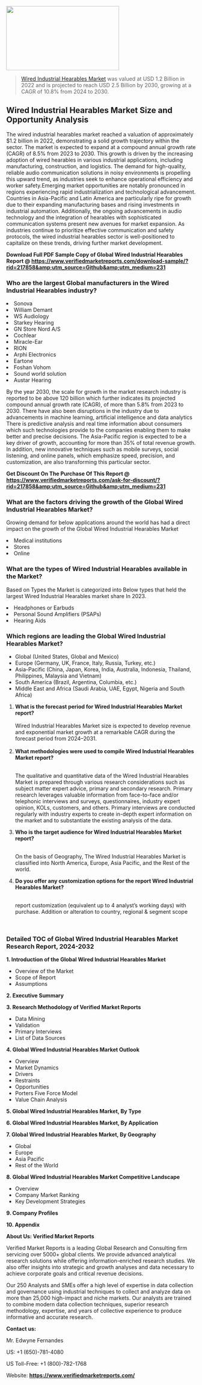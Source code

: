 <img src="https://ffe5etoiles.com/wp-content/uploads/2024/12/MST1-300x171.png" alt="" width="300" height="171" class="alignnone size-medium wp-image-20088" /><blockquote><p><p><a href="https://www.verifiedmarketreports.com/download-sample/?rid=217858&utm_source=Github&utm_medium=231" target="_blank">Wired Industrial Hearables Market</a> was valued at USD 1.2 Billion in 2022 and is projected to reach USD 2.5 Billion by 2030, growing at a CAGR of 10.8% from 2024 to 2030.</p></blockquote><p><h2>Wired Industrial Hearables Market Size and Opportunity Analysis</h2>The wired industrial hearables market reached a valuation of approximately $1.2 billion in 2022, demonstrating a solid growth trajectory within the sector. The market is expected to expand at a compound annual growth rate (CAGR) of 8.5% from 2023 to 2030. This growth is driven by the increasing adoption of wired hearables in various industrial applications, including manufacturing, construction, and logistics. The demand for high-quality, reliable audio communication solutions in noisy environments is propelling this upward trend, as industries seek to enhance operational efficiency and worker safety.Emerging market opportunities are notably pronounced in regions experiencing rapid industrialization and technological advancement. Countries in Asia-Pacific and Latin America are particularly ripe for growth due to their expanding manufacturing bases and rising investments in industrial automation. Additionally, the ongoing advancements in audio technology and the integration of hearables with sophisticated communication systems present new avenues for market expansion. As industries continue to prioritize effective communication and safety protocols, the wired industrial hearables sector is well-positioned to capitalize on these trends, driving further market development.</p><p class=""><strong>Download Full PDF Sample Copy of Global Wired Industrial Hearables Report @ <a href="https://www.verifiedmarketreports.com/download-sample/?rid=217858&amp;utm_source=Github&amp;utm_medium=231" target="_blank">https://www.verifiedmarketreports.com/download-sample/?rid=217858&amp;utm_source=Github&amp;utm_medium=231</a></strong></p><h3 id="" class="">Who are the largest Global manufacturers in the Wired Industrial Hearables industry?</h3><p><li>Sonova</li><li> William Demant</li><li> WS Audiology</li><li> Starkey Hearing</li><li> GN Store Nord A/S</li><li> Cochlear</li><li> Miracle-Ear</li><li> RION</li><li> Arphi Electronics</li><li> Eartone</li><li> Foshan Vohom</li><li> Sound world solution</li><li> Austar Hearing</li></p><div class=""><div class="" dir="" data-message-author-role="" data-message-id="" data-message-model-slug=""><div class=""><div class=""><div class=""><div class="" dir="" data-message-author-role="" data-message-id="" data-message-model-slug=""><div class=""><div class=""><p>By the year 2030, the scale for growth in the market research industry is reported to be above 120 billion which further indicates its projected compound annual growth rate (CAGR), of more than 5.8% from 2023 to 2030. There have also been disruptions in the industry due to advancements in machine learning, artificial intelligence and data analytics There is predictive analysis and real time information about consumers which such technologies provide to the companies enabling them to make better and precise decisions. The Asia-Pacific region is expected to be a key driver of growth, accounting for more than 35% of total revenue growth. In addition, new innovative techniques such as mobile surveys, social listening, and online panels, which emphasize speed, precision, and customization, are also transforming this particular sector.</p><p><strong>Get Discount On The Purchase Of This Report @&nbsp; <a href="https://www.verifiedmarketreports.com/ask-for-discount/?rid=217858&amp;utm_source=Github&amp;utm_medium=231" target="_blank">https://www.verifiedmarketreports.com/ask-for-discount/?rid=217858&amp;utm_source=Github&amp;utm_medium=231</a></strong></p></div></div></div></div></div></div></div></div><h3 id="" class="">What are the factors driving the growth of the Global Wired Industrial Hearables Market?</h3><p id="" class="">Growing demand for below applications around the world has had a direct impact on the growth of the Global Wired Industrial Hearables Market</p><p id="" class=""><li>Medical institutions</li><li> Stores</li><li> Online</li></p><h3 id="" class="">What are the types of Wired Industrial Hearables available in the Market?</h3><p id="" class="">Based on Types the Market is categorized into Below types that held the largest Wired Industrial Hearables market share In 2023.</p><p id="" class=""><li>Headphones or Earbuds</li><li> Personal Sound Amplifiers (PSAPs)</li><li> Hearing Aids</li></p><h3 id="" class="">Which regions are leading the Global Wired Industrial Hearables Market?</h3><ul><li>Global (United States, Global and Mexico)</li><li>Europe (Germany, UK, France, Italy, Russia, Turkey, etc.)</li><li>Asia-Pacific (China, Japan, Korea, India, Australia, Indonesia, Thailand, Philippines, Malaysia and Vietnam)</li><li>South America (Brazil, Argentina, Columbia, etc.)</li><li>Middle East and Africa (Saudi Arabia, UAE, Egypt, Nigeria and South Africa)</li></ul><p><ol><li><strong>What is the forecast period for Wired Industrial Hearables Market report?<br /></strong><br /><span data-sheets-root="1" data-sheets-value="{&quot;1&quot;:2,&quot;2&quot;:&quot;XXXX size is expected to develop revenue and exponential market growth at a remarkable CAGR during the forecast period from 2024&ndash;2030.&quot;}" data-sheets-userformat="{&quot;2&quot;:12674,&quot;4&quot;:{&quot;1&quot;:2,&quot;2&quot;:16776960},&quot;10&quot;:2,&quot;11&quot;:0,&quot;15&quot;:&quot;Arial&quot;,&quot;16&quot;:12}">Wired Industrial Hearables Market size is expected to develop revenue and exponential market growth at a remarkable CAGR during the forecast period from 2024&ndash;2031.</span><br /><br /></li><li><strong>What methodologies were used to compile Wired Industrial Hearables Market report?<br /><br /></strong><p>The qualitative and quantitative data of the&nbsp;Wired Industrial Hearables Market is prepared through various research considerations such as subject matter expert advice, primary and secondary research. Primary research leverages valuable information from face-to-face and/or telephonic interviews and surveys, questionnaires, industry expert opinion, KOLs, customers, and others. Primary interviews are conducted regularly with industry experts to create in-depth expert information on the market and to substantiate the existing analysis of the data.&nbsp;</p></li><li><strong>Who is the target audience for Wired Industrial Hearables Market report?<br /><br /></strong><p>On the basis of Geography, The&nbsp;Wired Industrial Hearables Market is classified into North America, Europe, Asia Pacific, and the Rest of the world.</p></li><li><strong>Do you offer any customization options for the report Wired Industrial Hearables Market?<br /><br /></strong><p>report customization (equivalent up to 4 analyst&rsquo;s working days) with purchase. Addition or alteration to country, regional &amp; segment scope</p><p>&nbsp;</p></li></ol></p><h3 id="" class="">Detailed TOC of Global Wired Industrial Hearables Market Research Report, 2024-2032</h3><p id="" class=""><strong>1. Introduction of the Global Wired Industrial Hearables Market</strong></p><ul><li>Overview of the Market</li><li>Scope of Report</li><li>Assumptions</li></ul><p id="" class=""><strong>2. Executive Summary</strong></p><p id="" class=""><strong>3. Research Methodology of&nbsp;Verified Market Reports</strong></p><ul><li>Data Mining</li><li>Validation</li><li>Primary Interviews</li><li>List of Data Sources</li></ul><p id="" class=""><strong>4. Global Wired Industrial Hearables Market Outlook</strong></p><ul><li>Overview</li><li>Market Dynamics</li><li>Drivers</li><li>Restraints</li><li>Opportunities</li><li>Porters Five Force Model</li><li>Value Chain Analysis</li></ul><p id="" class=""><strong>5. Global Wired Industrial Hearables Market, By&nbsp;Type</strong></p><p id="" class=""><strong>6. Global Wired Industrial Hearables Market, By Application</strong></p><p id="" class=""><strong>7. Global Wired Industrial Hearables Market, By Geography</strong></p><ul><li>Global</li><li>Europe</li><li>Asia Pacific</li><li>Rest of the World</li></ul><p id="" class=""><strong>8. Global Wired Industrial Hearables Market Competitive Landscape</strong></p><ul><li>Overview</li><li>Company Market Ranking</li><li>Key Development Strategies</li></ul><p id="" class=""><strong>9. Company Profiles</strong></p><p id="" class=""><strong>10. Appendix</strong></p><p id="" class=""><strong>About Us: Verified Market Reports</strong></p><p id="" class="">Verified Market Reports is a leading Global Research and Consulting firm servicing over 5000+ global clients. We provide advanced analytical research solutions while offering information-enriched research studies. We also offer insights into strategic and growth analyses and data necessary to achieve corporate goals and critical revenue decisions.</p><p id="" class="">Our 250 Analysts and SMEs offer a high level of expertise in data collection and governance using industrial techniques to collect and analyze data on more than 25,000 high-impact and niche markets. Our analysts are trained to combine modern data collection techniques, superior research methodology, expertise, and years of collective experience to produce informative and accurate research.</p><p id="" class=""><strong>Contact us:</strong></p><p id="" class="">Mr. Edwyne Fernandes</p><p id="" class="">US: +1 (650)-781-4080</p><p id="" class="">US Toll-Free: +1 (800)-782-1768</p><p id="" class="">Website: <a target="" data-test-app-aware-link=""><strong>https://www.verifiedmarketreports.com/</strong></a></p>
